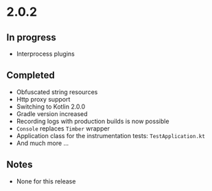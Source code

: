 # 2.0.2

## In progress

- Interprocess plugins

## Completed

- Obfuscated string resources
- Http proxy support
- Switching to Kotlin 2.0.0
- Gradle version increased
- Recording logs with production builds is now possible
- `Console` replaces `Timber` wrapper
- Application class for the instrumentation tests: `TestApplication.kt`
- And much more ...

## Notes

- None for this release
